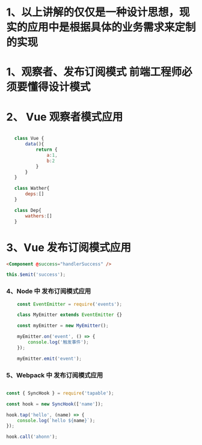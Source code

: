 # 1、以上讲解的仅仅是一种设计思想，现实的应用中是根据具体的业务需求来定制的实现

# 1、观察者、发布订阅模式 前端工程师必须要懂得设计模式

# 2、 Vue 观察者模式应用

```js

   class Vue {
       data(){
           return {
               a:1,
               b:2
           }
       }
   }

   class Wather{
       deps:[]
   }

   class Dep{
       wathers:[]
   }

```

# 3、Vue 发布订阅模式应用

```html
<Component @success="handlerSuccess" />
```

```js
this.$emit('success');
```

### 4、Node 中 发布订阅模式应用

```js
    const EventEmitter = require('events');

    class MyEmitter extends EventEmitter {}

    const myEmitter = new MyEmitter();

    myEmitter.on('event', () => {
        console.log('触发事件');
    });

    myEmitter.emit('event');

```

### 5、Webpack 中 发布订阅模式应用

```js

const { SyncHook } = require('tapable');

const hook = new SyncHook(['name']);

hook.tap('hello', (name) => {
    console.log(`hello ${name}`);
});

hook.call('ahonn');

```
